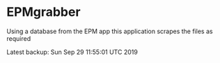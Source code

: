 # EPMgrabber
Using a database from the EPM app this application scrapes the files as required


Latest backup: Sun Sep 29 11:55:01 UTC 2019
